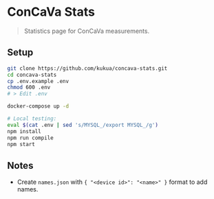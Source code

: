 # ConCaVa Stats

> Statistics page for ConCaVa measurements.

## Setup

```bash
git clone https://github.com/kukua/concava-stats.git
cd concava-stats
cp .env.example .env
chmod 600 .env
# > Edit .env

docker-compose up -d

# Local testing:
eval $(cat .env | sed 's/MYSQL_/export MYSQL_/g')
npm install
npm run compile
npm start
```

## Notes

- Create `names.json` with `{ "<device id>": "<name>" }` format to add names.
